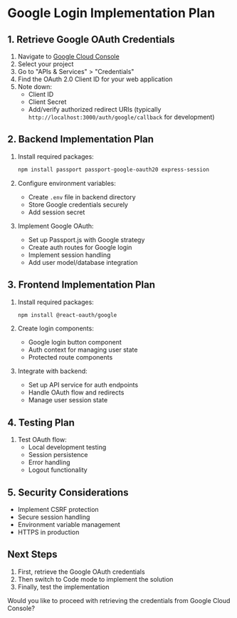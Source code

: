 # Google Login Implementation Plan

## 1. Retrieve Google OAuth Credentials
1. Navigate to [Google Cloud Console](https://console.cloud.google.com/)
2. Select your project
3. Go to "APIs & Services" > "Credentials"
4. Find the OAuth 2.0 Client ID for your web application
5. Note down:
   - Client ID
   - Client Secret
   - Add/verify authorized redirect URIs (typically `http://localhost:3000/auth/google/callback` for development)

## 2. Backend Implementation Plan
1. Install required packages:
   ```bash
   npm install passport passport-google-oauth20 express-session
   ```

2. Configure environment variables:
   - Create `.env` file in backend directory
   - Store Google credentials securely
   - Add session secret

3. Implement Google OAuth:
   - Set up Passport.js with Google strategy
   - Create auth routes for Google login
   - Implement session handling
   - Add user model/database integration

## 3. Frontend Implementation Plan
1. Install required packages:
   ```bash
   npm install @react-oauth/google
   ```

2. Create login components:
   - Google login button component
   - Auth context for managing user state
   - Protected route components

3. Integrate with backend:
   - Set up API service for auth endpoints
   - Handle OAuth flow and redirects
   - Manage user session state

## 4. Testing Plan
1. Test OAuth flow:
   - Local development testing
   - Session persistence
   - Error handling
   - Logout functionality

## 5. Security Considerations
- Implement CSRF protection
- Secure session handling
- Environment variable management
- HTTPS in production

## Next Steps
1. First, retrieve the Google OAuth credentials
2. Then switch to Code mode to implement the solution
3. Finally, test the implementation

Would you like to proceed with retrieving the credentials from Google Cloud Console?